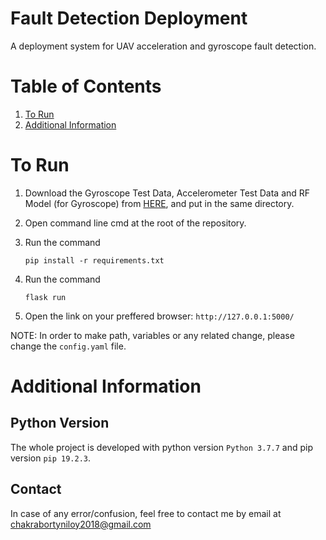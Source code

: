 # Fault Detection Deployment
A deployment system for UAV acceleration and gyroscope fault detection.


# Table of Contents
1. [ To Run](#Using)
2. [ Additional Information ](#info)

<a name="using"></a>
# To Run
1. Download the Gyroscope Test Data, Accelerometer Test Data and RF Model (for Gyroscope) from [HERE](https://drive.google.com/drive/folders/15zxtT9X9mXi4XtUm6CU1fUBeEE_8bzYi?usp=sharing), and put in the same directory.

2.  Open command line cmd at the root of the repository.

3.  Run the command   

    `pip install -r requirements.txt` 

4. Run the command 

    `flask run`

5. Open the link on your preffered browser: `http://127.0.0.1:5000/`

NOTE:  In order to make path, variables or any related change, please change the `config.yaml` file. 



<a name="Version"></a>

<a name="info"></a>
# Additional Information
## Python Version
The whole project is developed with python version `Python 3.7.7` and pip version `pip 19.2.3`.
## Contact
In case of any error/confusion, feel free to contact me by email at chakrabortyniloy2018@gmail.com 

